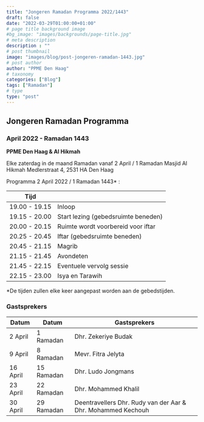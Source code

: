 ```yaml
---
title: "Jongeren Ramadan Programma 2022/1443"
draft: false
date: "2022-03-29T01:00:00+01:00"
# page title background image
#bg_image: "images/backgrounds/page-title.jpg"
# meta description
description : ""
# post thumbnail
image: "images/blog/post-jongeren-ramadan-1443.jpg"
# post author
author: "PPME Den Haag"
# taxonomy
categories: ["Blog"]
tags: ["Ramadan"]
# type
type: "post"
---
```


## Jongeren Ramadan Programma
### April 2022 - Ramadan 1443
**PPME Den Haag & Al Hikmah**


Elke zaterdag in de maand Ramadan
vanaf 2 April / 1 Ramadan
Masjid Al Hikmah
Medlerstraat 4, 2531 HA Den Haag

Programma 2 April 2022 / 1 Ramadan 1443* :

| Tijd |  |
|------|--|
| 19.00 - 19.15 | Inloop |
| 19.15 - 20.00 | Start lezing (gebedsruimte beneden) |
| 20.00 - 20.15 | Ruimte wordt voorbereid voor iftar |
| 20.25 - 20.45 | Iftar (gebedsruimte beneden) |
| 20.45 - 21.15 | Magrib |
| 21.15 - 21.45 | Avondeten |
| 21.45 - 22.15 | Eventuele vervolg sessie |
| 22.15 - 23.00 | Isya en Tarawih |

*De tijden zullen elke keer aangepast worden aan de gebedstijden.

### Gastsprekers

| Datum |    Datum    |  Gastsprekers    |
|-------|------|------|
| 2 April | 1 Ramadan | Dhr. Zekeriye Budak |
| 9 April | 8 Ramadan | Mevr. Fitra Jelyta |
| 16 April | 15 Ramadan| Dhr. Ludo Jongmans |
| 23 April | 22 Ramadan | Dhr. Mohammed Khalil |
| 30 April | 29 Ramadan|  Deentravellers Dhr. Rudy van der Aar & Dhr. Mohammed Kechouh |

